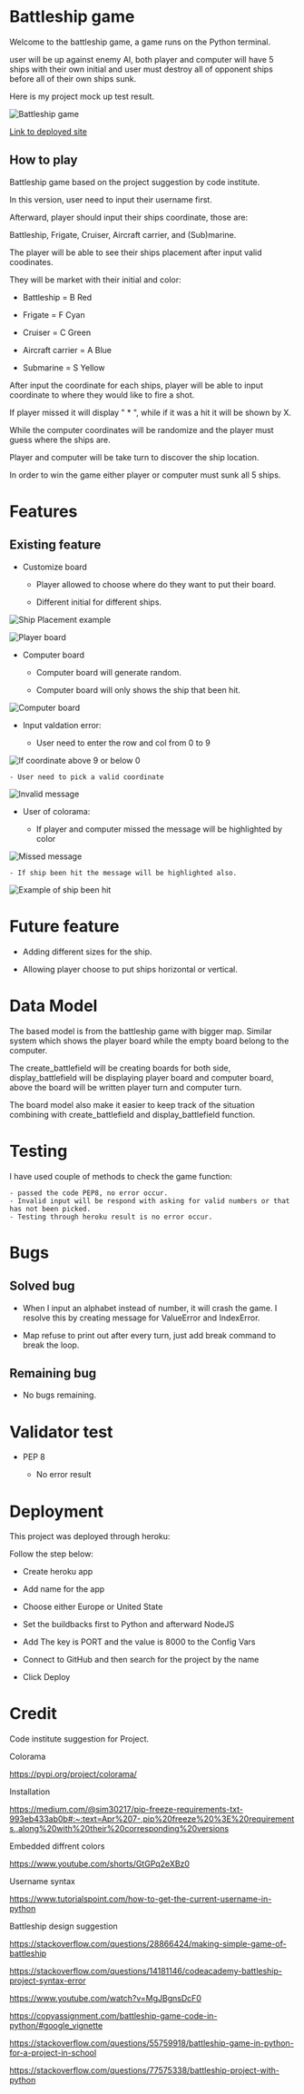 # Battleship game

Welcome to the battleship game, a game runs on the Python terminal.

user will be up against enemy AI, both player and computer will have 5 ships with their own initial and user must destroy all of opponent ships before all of their own ships sunk.

Here is my project mock up test result.

![Battleship game](assets/images/Mock-up-result.png)

[Link to deployed site](https://battleship-games-b1b85efb0396.herokuapp.com/)

## How to play

Battleship game based on the project suggestion by code institute.

In this version, user need to input their username first.

Afterward, player should input their ships coordinate, those are:

Battleship, Frigate, Cruiser, Aircraft carrier, and (Sub)marine.

The player will be able to see their ships placement after input valid coodinates.

They will be market with their initial and color:

- Battleship = B Red

- Frigate = F Cyan

- Cruiser = C Green

- Aircraft carrier = A Blue

- Submarine = S Yellow

After input the coordinate for each ships, player will be able to input coordinate to where they would like to fire a shot.

If player missed it will display " * ", while if it was a hit it will be shown by X.

While the computer coordinates will be randomize and the player must guess where the ships are.

Player and computer will be take turn to discover the ship location.

In order to win the game either player or computer must sunk all 5 ships.

# Features

## Existing feature

- Customize board

    - Player allowed to choose where do they want to put their board.

    - Different initial for different ships.

![Ship Placement example](assets/images/Ship-placement.png)

![Player board](assets/images/Player-board.png)

- Computer board

    - Computer board will generate random.

    - Computer board will only shows the ship that been hit.

![Computer board](assets/images/Player-and-computer-board%20-%20Copy.png)

- Input valdation error:

    - User need to enter the row and col from 0 to 9

![If coordinate above 9 or below 0](assets/images/bigger-number%20-%20Copy.png)

    - User need to pick a valid coordinate

![Invalid message](assets/images/invalid-coordinate.png)

- User of colorama:

    - If player and computer missed the message will be highlighted by color

![Missed message](assets/images/Missed-message.png)

    - If ship been hit the message will be highlighted also.

![Example of ship been hit](assets/images/Example-ship.png)

# Future feature

- Adding different sizes for the ship.

- Allowing player choose to put ships horizontal or vertical.

# Data Model

The based model is from the battleship game with bigger map. Similar system which shows the player board while the empty board belong to the computer.

The create_battlefield will be creating boards for both side, display_battlefield will be displaying player board and computer board, above the board will be written player turn and computer turn.

The board model also make it easier to keep track of the situation combining with create_battlefield and display_battlefield function. 

# Testing

I have used couple of methods to check the game function:

    - passed the code PEP8, no error occur.
    - Invalid input will be respond with asking for valid numbers or that has not been picked.
    - Testing through heroku result is no error occur.

# Bugs

## Solved bug

- When I input an alphabet instead of number, it will crash the game. I resolve this by creating message for ValueError and IndexError.

- Map refuse to print out after every turn, just add break command to break the loop.

## Remaining bug

- No bugs remaining.

# Validator test

- PEP 8

    - No error result

# Deployment

This project was deployed through heroku:

Follow the step below:

- Create heroku app

- Add name for the app

- Choose either Europe or United State

- Set the buildbacks first to Python and afterward NodeJS

- Add The key is PORT and the value is 8000 to the Config Vars

- Connect to GitHub and then search for the project by the name

- Click Deploy

# Credit

Code institute suggestion for Project.

Colorama 

https://pypi.org/project/colorama/

Installation

https://medium.com/@sim30217/pip-freeze-requirements-txt-993eb433ab0b#:~:text=Apr%207-,pip%20freeze%20%3E%20requirements.,along%20with%20their%20corresponding%20versions

Embedded diffrent colors

https://www.youtube.com/shorts/GtGPq2eXBz0

Username syntax

https://www.tutorialspoint.com/how-to-get-the-current-username-in-python

Battleship design suggestion

https://stackoverflow.com/questions/28866424/making-simple-game-of-battleship

https://stackoverflow.com/questions/14181146/codeacademy-battleship-project-syntax-error

https://www.youtube.com/watch?v=MgJBgnsDcF0

https://copyassignment.com/battleship-game-code-in-python/#google_vignette

https://stackoverflow.com/questions/55759918/battleship-game-in-python-for-a-project-in-school

https://stackoverflow.com/questions/77575338/battleship-project-with-python